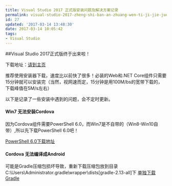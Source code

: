 ```yaml
---
title: Visual Studio 2017 正式版安装问题及解决方案记录
permalink: visual-studio-2017-zheng-shi-ban-an-zhuang-wen-ti-ji-jie-jue-fang-an-ji-lu
id: 27
updated: '2017-03-14 13:48:30'
date: 2017-03-14 10:05:42
tags:
- Visual Studio
---
```


##Visual Studio 2017正式版终于出来啦！

下载地址：[请到主页](https://www.visualstudio.com/zh-hans/)

推荐使用安装器下载，速度比以前快了很多！必装的Web和.NET Core组件只需要15分钟就可以安装完（当然，视网速而定，15分钟是用100M/bs的宽带下载的，下载峰值在5M/s左右）

以下是记录了一些安装中遇到的问题，会不定时更新。

#### Win7 无法安装Cordova
因为Cordova组件需要PowerShell 6.0，而Win7是不自带的（Win8-Win10自带）,所以先下载PowerShell 6.0吧！

[PowerShell 6.0下载地址](https://www.microsoft.com/en-us/download/details.aspx?id=34595)

#### Cordova 无法编译成Android
可能是Gradle压缩包损坏导致，重新下载压缩包放到目录C:\Users\Administrator\.gradle\wrapper\dists\[gradle-2.13-all]下
[单独下载Gradle](https://services.gradle.org/distributions/)